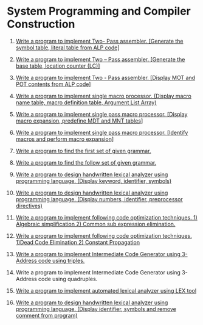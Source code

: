 # System Programming and Compiler Construction

1. [Write a program to implement Two- Pass assembler. [Generate the symbol table, literal table from ALP code]](./wo%20Pass%20Assembler/)

2. [Write a program to implement Two – Pass assembler. [Generate the base table, location counter (LC)]](./wo%20Pass%20Assembler/)

3. [Write a program to implement Two - Pass assembler. [Display MOT and POT contents from ALP code]](./wo%20Pass%20Assembler/)

4. [Write a program to implement single macro processor. (Display macro name table, macro definition table, Argument List Array)](./Single%20Macro%20Processor.%20(Display%20MNT%2C%20MDT%2C%20ALA)/)

5. [Write a program to implement single pass macro processor. [Display macro expansion, predefine MDT and MNT tables]](./Single%20Macro%20Processor.%20(Display%20MNT%2C%20MDT%2C%20ALA)/)

6. [Write a program to implement single pass macro processor. [Identify macros and perform macro expansion]](./Single%20Macro%20Processor.%20(Display%20MNT%2C%20MDT%2C%20ALA)/)

7. [Write a program to find the first set of given grammar.](./First%20Set%20of%20Grammar/)

8. [Write a program to find the follow set of given grammar.](./Follow%20Set%20of%20Grammar/)

9. [Write a program to design handwritten lexical analyzer using programming  language. (Display keyword, identifier, symbols)](./Lexical%20Analyzer%20(Display%20keyword%2C%20identifier%2C%20symbols)/)

10. [Write a program to design handwritten lexical analyzer using programming  language. (Display numbers, identifier, preprocessor directives)](./Lexical%20Analyzer%20(Display%20numbers%2C%20identifier%2C%20preprocessor%20directives)/)

11. [Write a program to implement following code optimization techniques. 1) Algebraic simplification 2) Common sub expression elimination.](./Code%20Optimization%20Techniques/)

12. [Write a program to implement following code optimization techniques. 1)Dead Code Elimination 2) Constant Propagation](./Code%20Optimization%20Techniques/)

13. [Write a program to implement Intermediate Code Generator using 3-Address code using triples.](./Intermediate%20Code%20Generator%20using%203-Address%20code%20using%20triples/)

14. Write a program to implement Intermediate Code Generator using 3-Address code using quadruples.

15. [Write a program to implement automated lexical analyzer using LEX tool](./Lexical%20Analyzer%20using%20LEX%20Tool/)

16. [Write a program to design handwritten lexical analyzer using programming  language. (Display identifier, symbols and remove comment from program)](./Lexical%20Analyzer%20(Display%20identifier%2C%20symbols%20and%20remove%20comment%20from%20program)/)
